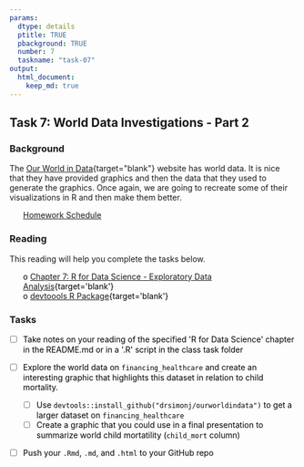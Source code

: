 ```yaml
---
params:
  dtype: details
  ptitle: TRUE
  pbackground: TRUE
  number: 7
  taskname: "task-07"
output:
  html_document:
    keep_md: true
---
```







## Task 7: World Data Investigations - Part 2 
### Background 
The [Our World in Data](https://ourworldindata.org/){target="blank"} website has world data.  It is nice that they have provided graphics and then the data that they used to generate the graphics. Once again, we are going to recreate some of their visualizations in R and then make them better.

 * [Homework Schedule](../homework_schedule.html)




<style>
ul {
   color: black;
   list-style-type: none;
   list-style-position: outside;

}

</style>


### Reading

This reading will help you complete the tasks below.

* o [Chapter 7: R for Data Science - Exploratory Data Analysis](http://r4ds.had.co.nz/exploratory-data-analysis.html){target='blank'}
* o [devtoools R Package](https://github.com/hadley/devtools){target='blank'}


### Tasks


* [ ] Take notes on your reading of the specified 'R for Data Science' chapter in the README.md or in a '.R' script in the class task folder
* [ ] Explore the world data on `financing_healthcare` and create an interesting graphic that highlights this dataset in relation to child mortality.
    * [ ] Use `devtools::install_github("drsimonj/ourworldindata")` to get a larger dataset on `financing_healthcare`
    * [ ] Create a graphic that you could use in a final presentation to summarize world child mortatility (`child_mort` column)
* [ ] Push your `.Rmd`, `.md`, and `.html` to your GitHub repo


